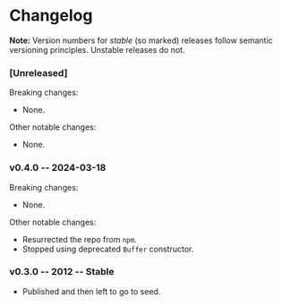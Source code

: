 Changelog
=========

**Note:** Version numbers for _stable_ (so marked) releases follow semantic
versioning principles. Unstable releases do not.

### [Unreleased]

Breaking changes:
* None.

Other notable changes:
* None.

### v0.4.0 -- 2024-03-18

Breaking changes:
* None.

Other notable changes:
* Resurrected the repo from `npm`.
* Stopped using deprecated `Buffer` constructor.

### v0.3.0 -- 2012 -- Stable

* Published and then left to go to seed.
